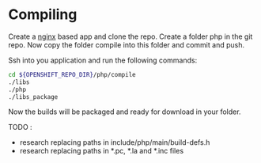 # Compiling

Create a [nginx](https://github.com/boekkooi/openshift-cartridge-nginx) based app and clone the repo.
Create a folder php in the git repo.
Now copy the folder compile into this folder and commit and push.

Ssh into you application and run the following commands:
```BASH
cd ${OPENSHIFT_REPO_DIR}/php/compile
./libs
./php
./libs_package
```

Now the builds will be packaged and ready for download in your folder.

TODO :
- research replacing paths in include/php/main/build-defs.h
- research replacing paths in *.pc, *.la and *.inc files
